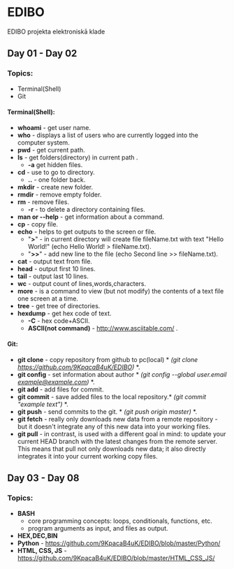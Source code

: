# EDIBO
EDIBO projekta elektroniskā klade
## Day 01 - Day 02
### Topics:
- Terminal(Shell)
- Git
#### Terminal(Shell):
- **whoami** - get user name.
- **who** - displays a list of users who are currently logged into the computer system. 
- **pwd** - get current path.
- **ls** - get folders(directory) in current path .
  - **-a** get hidden files.
- **cd** - use to go to directory.
  - **..** - one folder back.
- **mkdir** - create new folder.
- **rmdir** - remove empty folder.
- **rm** - remove files.
  - **-r** - to delete a directory containing files.
- **man or --help** - get information about a command.
- **cp** - copy file.
- **echo** - helps to get outputs to the screen or file.
  - "**>**" - in current directory will create file fileName.txt with text "Hello World!" (echo Hello World! > fileName.txt).
  - "**>>**" - add new line to the file (echo Second line >> fileName.txt).
- **cat** - output text from file.
- **head** - output first 10 lines.
- **tail** - output last 10 lines.
- **wc** - output count of lines,words,characters.
- **more** - is a command to view (but not modify) the contents of a text file one screen at a time.
- **tree** - get tree of directories.
- **hexdump** - get hex code of text.
  - **-C** - hex code+ASCII.
  - **ASCII(not command)** - http://www.asciitable.com/ .
#### Git: 

- **git clone** - copy repository from github to pc(local) * *(git clone https://github.com/9KpacaB4uK/EDIBO)* *.
- **git config** - set information about author * *(git config --global user.email example@example.com)* *.
- **git add** - add files for commit.
- **git commit** - save added files to the local repository.* *(git commit "example text")* *.
- **git push** - send commits to the git. * *(git push origin master)* *.
- **git fetch** - really only downloads new data from a remote repository - but it doesn't integrate any of this new data into your working files.
- **git pull** - in contrast, is used with a different goal in mind: to update your current HEAD branch with the latest changes from the remote server. This means that pull not only downloads new data; it also directly integrates it into your current working copy files.
 ## Day 03 - Day 08
 ### Topics:
 - **BASH**
   - core programming concepts: loops, conditionals, functions, etc.
   - program arguments as input, and files as output.
 - **HEX,DEC,BIN**
 - **Python** - https://github.com/9KpacaB4uK/EDIBO/blob/master/Python/
 - **HTML, CSS, JS** - https://github.com/9KpacaB4uK/EDIBO/blob/master/HTML_CSS_JS/
   
